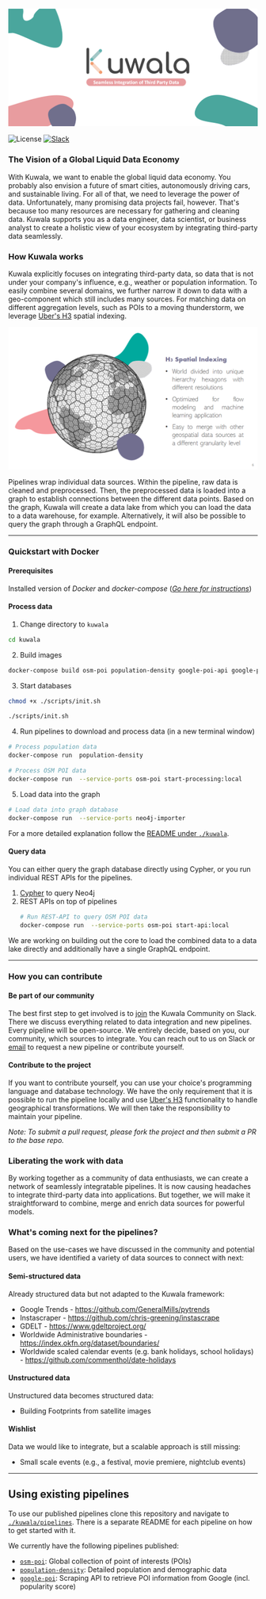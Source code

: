 ![Logo Banner](./docs/images/kuwala_title_banner.png)

![License](https://img.shields.io/github/license/kuwala-io/kuwala)
[![Slack](https://img.shields.io/badge/slack-chat-orange.svg)](
https://join.slack.com/t/kuwala-community/shared_invite/zt-l5b2yjfp-pXKFBjbnl7_P3nXtwca5ag)

### The Vision of a Global Liquid Data Economy

With Kuwala, we want to enable the global liquid data economy. You probably also envision a future of smart cities, 
autonomously driving cars, and sustainable living. For all of that, we need to leverage the power of data. 
Unfortunately, many promising data projects fail, however. That's because too many resources are necessary for 
gathering and cleaning data. Kuwala supports you as a data engineer, data scientist, or business analyst to create a 
holistic view of your ecosystem by integrating third-party data seamlessly.

### How Kuwala works

Kuwala explicitly focuses on integrating third-party data, so data that is not under your company's influence, e.g., 
weather or population information. To easily combine several domains, we further narrow it down to data with a 
geo-component which still includes many sources. For matching data on different aggregation levels, such as POIs to a 
moving thunderstorm, we leverage [Uber's H3](https://eng.uber.com/h3/) spatial indexing.

![H3 Overview](./docs/images/h3_overview.png)

Pipelines wrap individual data sources. Within the pipeline, raw data is cleaned and preprocessed. Then, the 
preprocessed data is loaded into a graph to establish connections between the different data points. Based on the graph, 
Kuwala will create a data lake from which you can load the data to a data warehouse, for example. Alternatively, it 
will also be possible to query the graph through a GraphQL endpoint.

---

### Quickstart with Docker

#### Prerequisites

Installed version of *Docker* and *docker-compose* ([*Go here for instructions*](https://docs.docker.com/compose/install/))


#### Process data

1. Change directory to `kuwala`

```zsh 
cd kuwala
```

2. Build images

```zsh
docker-compose build osm-poi population-density google-poi-api google-poi-pipeline neo4j neo4j-importer
```

3. Start databases

```zsh 
chmod +x ./scripts/init.sh
```

```zsh 
./scripts/init.sh
```

4. Run pipelines to download and process data (in a new terminal window)

```zsh 
# Process population data
docker-compose run  population-density
```

```zsh 
# Process OSM POI data
docker-compose run  --service-ports osm-poi start-processing:local
```

5. Load data into the graph

```zsh 
# Load data into graph database
docker-compose run  --service-ports neo4j-importer
``` 

For a more detailed explanation follow the 
[README under `./kuwala`](https://github.com/kuwala-io/kuwala/tree/master/kuwala/README.md).

#### Query data

You can either query the graph database directly using Cypher, or you run individual REST APIs for the pipelines.

1. [Cypher](https://neo4j.com/developer/cypher/) to query Neo4j
2. REST APIs on top of pipelines
      ```zsh 
      # Run REST-API to query OSM POI data
      docker-compose run  --service-ports osm-poi start-api:local
      ```

We are working on building out the core to load the combined data to a data lake directly and additionally have a 
single GraphQL endpoint.

---

### How you can contribute

#### Be part of our community

The best first step to get involved is to 
[join](https://join.slack.com/t/kuwala-community/shared_invite/zt-l5b2yjfp-pXKFBjbnl7_P3nXtwca5ag) the Kuwala Community 
on Slack. There we discuss everything related to data integration and new pipelines. Every pipeline will be open-source. 
We entirely decide, based on you, our community, which sources to integrate. You can reach out to us on Slack or 
[email](mailto:community@kuwala.io) to request a new pipeline or contribute yourself. 

#### Contribute to the project

If you want to contribute 
yourself, you can use your choice's programming language and database technology. We have the only requirement that it 
is possible to run the pipeline locally and use [Uber's H3](https://eng.uber.com/h3/) functionality to handle 
geographical transformations. We will then take the responsibility to maintain your pipeline.

*Note: To submit a pull request, please fork the project and then submit a PR to the base repo.*

### Liberating the work with data

By working together as a community of data enthusiasts, we can create a network of seamlessly integratable pipelines. 
It is now causing headaches to integrate third-party data into applications. But together, we will make it 
straightforward to combine, merge and enrich data sources for powerful models.

### What's coming next for the pipelines?
Based on the use-cases we have discussed in the community and potential users, we have identified a variety of data 
sources to connect with next:

#### Semi-structured data
Already structured data but not adapted to the Kuwala framework:

- Google Trends - https://github.com/GeneralMills/pytrends
- Instascraper - https://github.com/chris-greening/instascrape
- GDELT - https://www.gdeltproject.org/
- Worldwide Administrative boundaries - https://index.okfn.org/dataset/boundaries/
- Worldwide scaled calendar events (e.g. bank holidays, school holidays) - https://github.com/commenthol/date-holidays

#### Unstructured data
Unstructured data becomes structured data:
- Building Footprints from satellite images

#### Wishlist
Data we would like to integrate, but a scalable approach is still missing:

- Small scale events (e.g., a festival, movie premiere, nightclub events)

---

## Using existing pipelines

To use our published pipelines clone this repository and navigate to 
[`./kuwala/pipelines`](https://github.com/kuwala-io/kuwala/tree/master/kuwala/pipelines). There is a separate README 
for each pipeline on how to get started with it.

We currently have the following pipelines published:
- [`osm-poi`](https://github.com/kuwala-io/kuwala/tree/master/kuwala/pipelines/osm-poi):
  Global collection of point of interests (POIs)
- [`population-density`](https://github.com/kuwala-io/kuwala/tree/master/kuwala/pipelines/population-density): 
  Detailed population and demographic data
- [`google-poi`](https://github.com/kuwala-io/kuwala/tree/master/kuwala/pipelines/google-poi):
  Scraping API to retrieve POI information from Google (incl. popularity score)
